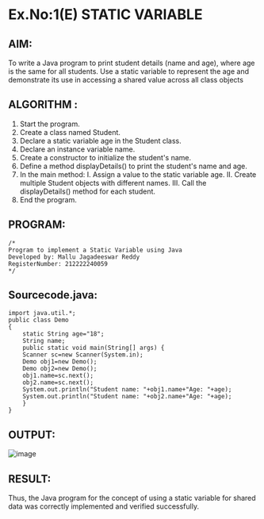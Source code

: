 # Ex.No:1(E)  STATIC VARIABLE

## AIM:
To write a Java program to print student details (name and age), where age is the same for all students. Use a static variable to represent the age and demonstrate its use in accessing a shared value across all class objects

## ALGORITHM :
1.	Start the program.
2.	Create a class named Student.
3.	Declare a static variable age in the Student class.
4.	Declare an instance variable name.
5.	Create a constructor to initialize the student's name.
6.	Define a method displayDetails() to print the student's name and age.
7.	In the main method:
I.	Assign a value to the static variable age.
II.	Create multiple Student objects with different names.
III.	Call the displayDetails() method for each student.
8.	End the program.



## PROGRAM:
 ```
/*
Program to implement a Static Variable using Java
Developed by: Mallu Jagadeeswar Reddy
RegisterNumber: 212222240059
*/
```

## Sourcecode.java:
```
import java.util.*;
public class Demo
{
    static String age="18";
    String name;
	public static void main(String[] args) {
	Scanner sc=new Scanner(System.in);
	Demo obj1=new Demo();
	Demo obj2=new Demo();
	obj1.name=sc.next();
	obj2.name=sc.next();
	System.out.println("Student name: "+obj1.name+"Age: "+age);
	System.out.println("Student name: "+obj2.name+"Age: "+age);
	}
}
```

## OUTPUT:

![image](https://github.com/user-attachments/assets/7778b959-2267-43c2-9873-39062ae1a2d7)


## RESULT:
Thus, the Java program for the concept of using a static variable for shared data was correctly implemented and verified successfully. 

